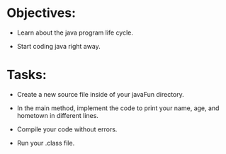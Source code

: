 # Objectives:
* Learn about the java program life cycle.

* Start coding java right away.

# Tasks:
* Create a new source file inside of your javaFun directory.

* In the main method, implement the code to print your name, age, and hometown in different lines.

* Compile your code without errors.

* Run your .class file.
